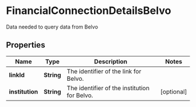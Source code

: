 

# FinancialConnectionDetailsBelvo

Data needed to query data from Belvo

## Properties

| Name | Type | Description | Notes |
|------------ | ------------- | ------------- | -------------|
|**linkId** | **String** | The identifier of the link for Belvo. |  |
|**institution** | **String** | The identifier of the institution for Belvo. |  [optional] |



